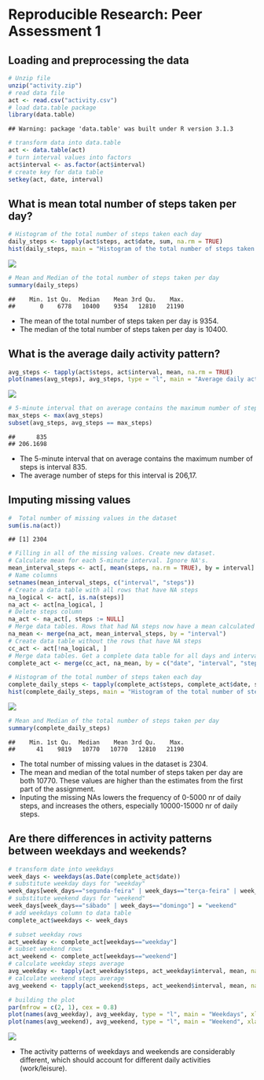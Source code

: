 # Reproducible Research: Peer Assessment 1


## Loading and preprocessing the data


```r
# Unzip file
unzip("activity.zip")
# read data file
act <- read.csv("activity.csv")
# load data.table package
library(data.table)
```

```
## Warning: package 'data.table' was built under R version 3.1.3
```

```r
# transform data into data.table
act <- data.table(act)
# turn interval values into factors
act$interval <- as.factor(act$interval)
# create key for data table
setkey(act, date, interval)
```

## What is mean total number of steps taken per day?

```r
# Histogram of the total number of steps taken each day
daily_steps <- tapply(act$steps, act$date, sum, na.rm = TRUE)
hist(daily_steps, main = "Histogram of the total number of steps taken each day", xlab = "Number of daily steps")
```

![](figures/unnamed-chunk-2-1.png) 

```r
# Mean and Median of the total number of steps taken per day
summary(daily_steps)
```

```
##    Min. 1st Qu.  Median    Mean 3rd Qu.    Max. 
##       0    6778   10400    9354   12810   21190
```

- The mean of the total number of steps taken per day is 9354.
- The median of the total number of steps taken per day is 10400.



## What is the average daily activity pattern?

```r
avg_steps <- tapply(act$steps, act$interval, mean, na.rm = TRUE)
plot(names(avg_steps), avg_steps, type = "l", main = "Average daily activity pattern", xlab = "5-minute interval", ylab = "Average number of steps")
```

![](figures/unnamed-chunk-3-1.png) 

```r
# 5-minute interval that on average contains the maximum number of steps
max_steps <- max(avg_steps)
subset(avg_steps, avg_steps == max_steps)
```

```
##      835 
## 206.1698
```

- The 5-minute interval that on average contains the maximum number of steps is interval 835.
- The average number of steps for this interval is 206,17.



## Imputing missing values

```r
#  Total number of missing values in the dataset
sum(is.na(act))
```

```
## [1] 2304
```

```r
# Filling in all of the missing values. Create new dataset.
# Calculate mean for each 5-minute interval. Ignore NA's.
mean_interval_steps <- act[, mean(steps, na.rm = TRUE), by = interval]
# Name columns
setnames(mean_interval_steps, c("interval", "steps"))
# Create a data table with all rows that have NA steps
na_logical <- act[, is.na(steps)]
na_act <- act[na_logical, ]
# Delete steps column
na_act <- na_act[, steps := NULL]
# Merge data tables. Rows that had NA steps now have a mean calculated nr of steps
na_mean <- merge(na_act, mean_interval_steps, by = "interval")
# Create data table without the rows that have NA steps
cc_act <- act[!na_logical, ]
# Merge data tables. Get a complete data table for all days and intervals without NA steps
complete_act <- merge(cc_act, na_mean, by = c("date", "interval", "steps"), all = TRUE)

# Histogram of the total number of steps taken each day
complete_daily_steps <- tapply(complete_act$steps, complete_act$date, sum, na.rm = TRUE)
hist(complete_daily_steps, main = "Histogram of the total number of steps taken each day", xlab = "Number of daily steps")
```

![](figures/unnamed-chunk-4-1.png) 

```r
# Mean and Median of the total number of steps taken per day
summary(complete_daily_steps)
```

```
##    Min. 1st Qu.  Median    Mean 3rd Qu.    Max. 
##      41    9819   10770   10770   12810   21190
```

- The total number of missing values in the dataset is 2304.
- The mean and median of the total number of steps taken per day are both 10770. These values are higher than the estimates from the first part of the assignment. 
- Inputing the missing NAs lowers the frequency of 0-5000 nr of daily steps, and increases the others, especially 10000-15000 nr of daily steps.



## Are there differences in activity patterns between weekdays and weekends?

```r
# transform date into weekdays
week_days <- weekdays(as.Date(complete_act$date))
# substitute weekday days for "weekday"
week_days[week_days=="segunda-feira" | week_days=="terça-feira" | week_days=="quarta-feira" | week_days=="quinta-feira" | week_days=="sexta-feira"] = "weekday"
# substitute weekend days for "weekend"
week_days[week_days=="sábado" | week_days=="domingo"] = "weekend"
# add weekdays column to data table
complete_act$weekdays <- week_days

# subset weekday rows
act_weekday <- complete_act[weekdays=="weekday"]
# subset weekend rows
act_weekend <- complete_act[weekdays=="weekend"]
# calculate weekday steps average
avg_weekday <- tapply(act_weekday$steps, act_weekday$interval, mean, na.rm = TRUE)
# calculate weekend steps average
avg_weekend <- tapply(act_weekend$steps, act_weekend$interval, mean, na.rm = TRUE)

# building the plot
par(mfrow = c(2, 1), cex = 0.8)
plot(names(avg_weekday), avg_weekday, type = "l", main = "Weekdays", xlab = "5-minute interval", ylab = "Average number of steps", ylim = c(0, 250))
plot(names(avg_weekend), avg_weekend, type = "l", main = "Weekend", xlab = "5-minute interval", ylab = "Average number of steps", ylim = c(0, 250))
```

![](figures/unnamed-chunk-5-1.png) 

- The activity patterns of weekdays and weekends are considerably different, which should account for different daily activities (work/leisure).
